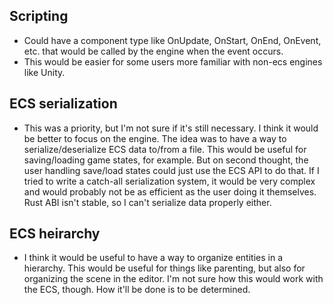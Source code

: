 
## Scripting
- Could have a component type like OnUpdate, OnStart, OnEnd, OnEvent, etc. that would be called by the engine when the event occurs.
- This would be easier for some users more familiar with non-ecs engines like Unity.

## ECS serialization
- This was a priority, but I'm not sure if it's still necessary. I think it would be better to focus on the engine.
  The idea was to have a way to serialize/deserialize ECS data to/from a file. This would be useful for saving/loading game states, for example. But on second thought, the user handling save/load states could just use the ECS API to do that.
  If I tried to write a catch-all serialization system, it would be very complex and would probably not be as efficient as the user doing it themselves. Rust ABI isn't stable, so I can't serialize data properly either.

## ECS heirarchy
- I think it would be useful to have a way to organize entities in a hierarchy. This would be useful for things like parenting, but also for organizing the scene in the editor. I'm not sure how this would work with the ECS, though. How it'll
  be done is to be determined.